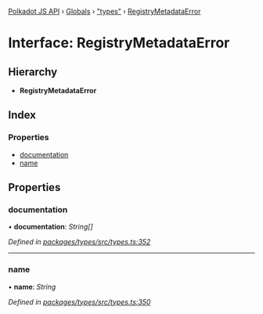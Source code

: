 [Polkadot JS API](../README.md) › [Globals](../globals.md) › ["types"](../modules/_types_.md) › [RegistryMetadataError](_types_.registrymetadataerror.md)

# Interface: RegistryMetadataError

## Hierarchy

* **RegistryMetadataError**

## Index

### Properties

* [documentation](_types_.registrymetadataerror.md#documentation)
* [name](_types_.registrymetadataerror.md#name)

## Properties

###  documentation

• **documentation**: *String[]*

*Defined in [packages/types/src/types.ts:352](https://github.com/polkadot-js/api/blob/7ed1857589/packages/types/src/types.ts#L352)*

___

###  name

• **name**: *String*

*Defined in [packages/types/src/types.ts:350](https://github.com/polkadot-js/api/blob/7ed1857589/packages/types/src/types.ts#L350)*
